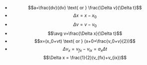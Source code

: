 - $$a=\frac{dv}{dv} \text{ or } \frac{\Delta v}{\Delta t}$$
- $$\Delta x=x-x_0$$
- $$\Delta v=v-v_0$$$$$$
- $$\avg v=\frac{\Delta x}{\Delta t}$$
- $$x=(x_0+vt) \text{ or } (x+0+\frac{v_0+v}{2})$$
- $$\Delta v_x=v_{fx}-v_{ix}=a_x\Delta t$$
  $$\Delta x = \frac{1}{2}(v_{fx}+v_{ix})$$